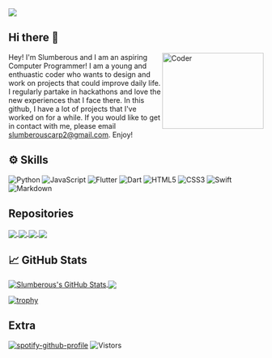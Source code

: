<img src="header.png">

## Hi there 👋
<img src="coder.gif" alt="Coder" width="200" height="150" align=right>

Hey! I'm Slumberous and I am an aspiring Computer Programmer! I am a young and enthuastic coder who wants to design and work on projects that could improve daily life. I regularly partake in hackathons and love the new experiences that I face there. In this github, I have a lot of projects that I've worked on for a while. If you would like to get in contact with me, please email <slumberouscarp2@gmail.com>. Enjoy!
<br/>

## :gear: Skills

![Python](https://img.shields.io/badge/-Python-e3ba00?style=for-the-badge&logo=Python)
![JavaScript](https://img.shields.io/badge/-JavaScript-black?style=for-the-badge&logo=javascript)
![Flutter](https://img.shields.io/badge/-Flutter-blue?style=for-the-badge&logo=flutter)
![Dart](https://img.shields.io/badge/-Dart-035afc?style=for-the-badge&logo=Dart)
![HTML5](https://img.shields.io/badge/-HTML5-E34F26?style=for-the-badge&logo=html5&logoColor=white)
![CSS3](https://img.shields.io/badge/-CSS3-1572B6?style=for-the-badge&logo=css3)
![Swift](https://img.shields.io/badge/swift-%23FA7343.svg?&style=for-the-badge&logo=swift&logoColor=white)
![Markdown](https://img.shields.io/badge/markdown-%23000000.svg?&style=for-the-badge&logo=markdown&logoColor=white)

## Repositories
<a href="https://github.com/Slumberous/EVET--Encoder-Decoder">
  <img align="center" src="https://github-readme-stats.vercel.app/api/pin/?username=slumberous&repo=EVET--Encoder-Decoder&theme=tokyonight" />
</a>
<a href="https://github.com/Slumberous/TutorOne">
  <img align="center" src="https://github-readme-stats.vercel.app/api/pin/?username=slumberous&repo=TutorOne&theme=tokyonight" />
</a>
<a href="https://github.com/Slumberous/Optima">
  <img align="center" src="https://github-readme-stats.vercel.app/api/pin/?username=slumberous&repo=Optima&theme=tokyonight" />
</a>
<a href="https://github.com/Slumberous/Banking-App">
  <img align="center" src="https://github-readme-stats.vercel.app/api/pin/?username=slumberous&repo=Banking-App&theme=tokyonight" />
</a>


## &#x1f4c8; GitHub Stats
<a href="https://github.com/Slumberous">
  <img align="center" src="https://github-readme-stats.vercel.app/api?username=Slumberous&show_icons=true&line_height=27&count_private=true&show_icons=true&theme=tokyonight&count_private=true&include_all_commits=true" alt="Slumberous's GitHub Stats" />
<a href="https://github.com/Slumberous">
  <img align="center" src="https://github-readme-stats.vercel.app/api/top-langs/?username=Slumberous&theme=tokyonight&langs_count=3" />
</a>
  
[![trophy](https://github-profile-trophy.vercel.app/?username=ryo-ma&theme=onedark&margin-w=0)](https://github-profile-trophy.vercel.app/?username=ryo-ma&theme=novatorem)


## Extra
[![spotify-github-profile](https://spotify-github-profile.vercel.app/api/view?uid=aabyf58b0uqhqx6fo37ar4qxt&cover_image=true&theme=novatorem)](https://spotify-github-profile.vercel.app/api/view?uid=aabyf58b0uqhqx6fo37ar4qxt&redirect=true)
![Vistors](http://estruyf-github.azurewebsites.net/api/VisitorHit?user=Slumberous&repo=github-visitors-badge&countColorcountColor=%8803fc)


<!--
**slumberous/slumberous** is a ✨ _special_ ✨ repository because its `README.md` (this file) appears on your GitHub profile.

Here are some ideas to get you started:

- 🔭 I’m currently working on ...
- 🌱 I’m currently learning ...
- 👯 I’m looking to collaborate on ...
- 🤔 I’m looking for help with ...
- 💬 Ask me about ...
- 📫 How to reach me: ...
- 😄 Pronouns: ...
- ⚡ Fun fact: ...
-->

